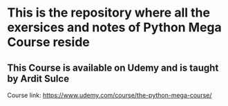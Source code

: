 # This is the repository where all the exersices and notes of Python Mega Course reside

## This Course is available on Udemy and is taught by Ardit Sulce

Course link: https://www.udemy.com/course/the-python-mega-course/

